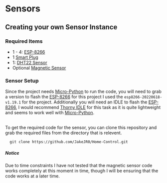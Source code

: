 # Sensors

## Creating your own Sensor Instance

### Required Items
- 1 - 4: [ESP-8266](https://www.amazon.co.uk/gp/product/B08NJGVZVR/ref=ppx_yo_dt_b_asin_title_o01_s00?ie=UTF8&psc=1) 
- 1 [Smart Plug](https://www.amazon.co.uk/gp/product/B07Z942YWS/ref=ppx_yo_dt_b_asin_title_o09_s00?ie=UTF8&psc=1)
- 1: [DHT22 Sensor](https://www.amazon.co.uk/gp/product/B0824TDQSR/ref=ppx_yo_dt_b_asin_title_o01_s00?ie=UTF8&psc=1)
- Optional [Magnetic Sensor](https://www.amazon.co.uk/gp/product/B085XQLQ3N/ref=ppx_yo_dt_b_asin_title_o02_s00?ie=UTF8&psc=1)

### Sensor Setup
Since the project needs [Micro-Python](https://micropython.org/) to run the code, you will need to grab a version to flash the [ESP-8266]() for this project I used the 
`esp8266-20220618-v1.19.1` for the project. Additionally you will need an IDLE to flash the [ESP-8266](), I would recommend [Thorny IDLE](https://thonny.org/) for this
task as it is quite lightweight and seems to work well with [Micro-Python](https://micropython.org/).
<br><br>

To get the required code for the sensor, you can clone this repository and grab the required files from the directory that is relevent.

```
  git clone https://github.com/JakeJR0/Home-Control.git
```

##### Notice
Due to time constraints I have not tested that the magnetic sensor code works completely at this moment in time, though I will be ensuring that the code works at a later time.
